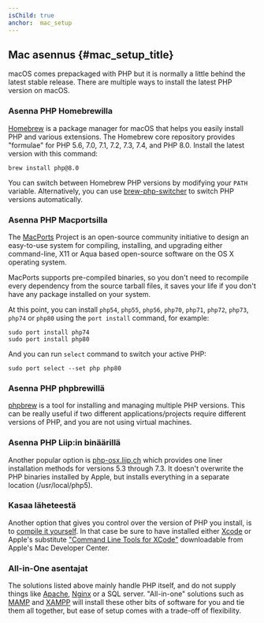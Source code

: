 ```yaml
---
isChild: true
anchor:  mac_setup
---
```


## Mac asennus {#mac_setup_title}

macOS comes prepackaged with PHP but it is normally a little behind the latest stable release. There are multiple ways to install the latest PHP version on macOS.

### Asenna PHP Homebrewilla

[Homebrew] is a package manager for macOS that helps you easily install PHP and various extensions. The Homebrew core repository provides "formulae" for PHP 5.6, 7.0, 7.1, 7.2, 7.3, 7.4, and PHP 8.0. Install the latest version with this command:

```
brew install php@8.0
```

You can switch between Homebrew PHP versions by modifying your `PATH` variable. Alternatively, you can use [brew-php-switcher][brew-php-switcher] to switch PHP versions automatically.

### Asenna PHP Macportsilla

The [MacPorts] Project is an open-source community initiative to design an
easy-to-use system for compiling, installing, and upgrading either
command-line, X11 or Aqua based open-source software on the OS X operating
system.

MacPorts supports pre-compiled binaries, so you don't need to recompile every
dependency from the source tarball files, it saves your life if you don't
have any package installed on your system.

At this point, you can install `php54`, `php55`, `php56`, `php70`, `php71`, `php72`, `php73`, `php74` or `php80` using the `port install` command, for example:

    sudo port install php74
    sudo port install php80

And you can run `select` command to switch your active PHP:

    sudo port select --set php php80

### Asenna PHP phpbrewillä

[phpbrew] is a tool for installing and managing multiple PHP versions. This can be really useful if two different
applications/projects require different versions of PHP, and you are not using virtual machines.

### Asenna PHP Liip:in binäärillä

Another popular option is [php-osx.liip.ch] which provides one liner installation methods for versions 5.3 through 7.3.
It doesn't overwrite the PHP binaries installed by Apple, but installs everything in a separate location (/usr/local/php5).

### Kasaa läheteestä

Another option that gives you control over the version of PHP you install, is to [compile it yourself][mac-compile].
In that case be sure to have installed either [Xcode][xcode-gcc-substitution] or Apple's substitute
["Command Line Tools for XCode"] downloadable from Apple's Mac Developer Center.

### All-in-One asentajat

The solutions listed above mainly handle PHP itself, and do not supply things like [Apache][apache], [Nginx][nginx] or a SQL server.
"All-in-one" solutions such as [MAMP][mamp-downloads] and [XAMPP][xampp] will install these other bits of software for
you and tie them all together, but ease of setup comes with a trade-off of flexibility.

[Homebrew]: https://brew.sh/
[Homebrew PHP]: https://github.com/Homebrew/homebrew-php#installation
[MacPorts]: https://www.macports.org/install.php
[phpbrew]: https://github.com/phpbrew/phpbrew
[php-osx.liip.ch]: https://php-osx.liip.ch/
[mac-compile]: https://secure.php.net/install.macosx.compile
[xcode-gcc-substitution]: https://github.com/kennethreitz/osx-gcc-installer
["Command Line Tools for XCode"]: https://developer.apple.com/downloads
[apache]: https://httpd.apache.org/
[nginx]: https://www.nginx.com/
[mamp-downloads]: https://www.mamp.info/en/downloads/
[xampp]: https://www.apachefriends.org/index.html
[brew-php-switcher]: https://github.com/philcook/brew-php-switcher
